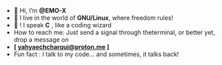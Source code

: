 
- 👋 Hi, I’m **@EMO-X**
- 👀 I live in the world of **GNU/Linux**, where freedom rules!
- 🌱 ! I speak **C** , like a coding wizard 
-   How to reach me: Just send a signal through theterminal, or better yet, drop a message on
-   **[ yahyaechcharqui@proton.me ]**
-   Fun fact : I talk to my code... and sometimes, it talks back!
